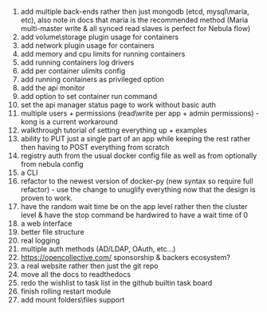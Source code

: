 1. add multiple back-ends rather then just mongodb (etcd, mysql\maria, etc), also note in docs that maria is the recommended method (Maria multi-master write & all synced read slaves is perfect for Nebula flow)
2. add volume\storage plugin usage for containers
3. add network plugin usage for containers
4. add memory and cpu limits for running containers
5. add running containers log drivers
6. add per container ulimits config
7. add running containers as privileged option
8. add the api monitor
9. add option to set container run command 
10. set the api manager status page to work without basic auth
11. multiple users + permissions (read\write per app + admin permissions) - kong is a current workaround
12. walkthrough tutorial of setting everything up + examples
13. ability to PUT just a single part of an app while keeping the rest rather then having to POST everything from scratch
14. registry auth from the usual docker config file as well as from optionally from nebula config
15. a CLI
16. refactor to the newest version of docker-py (new syntax so require full refactor) - use the change to unuglify everything now that the design is proven to work.
17. have the random wait time be on the app level rather then the cluster level & have the stop command be hardwired to have a wait time of 0
18. a web interface
19. better file structure
20. real logging
21. multiple auth methods (AD/LDAP, OAuth, etc...)
22. https://opencollective.com/ sponsorship & backers ecosystem?
23. a real website rather then just the git repo
24. move all the docs to readthedocs
25. redo the wishlist to task list in the github builtin task board
26. finish rolling restart module
27. add mount folders\files support